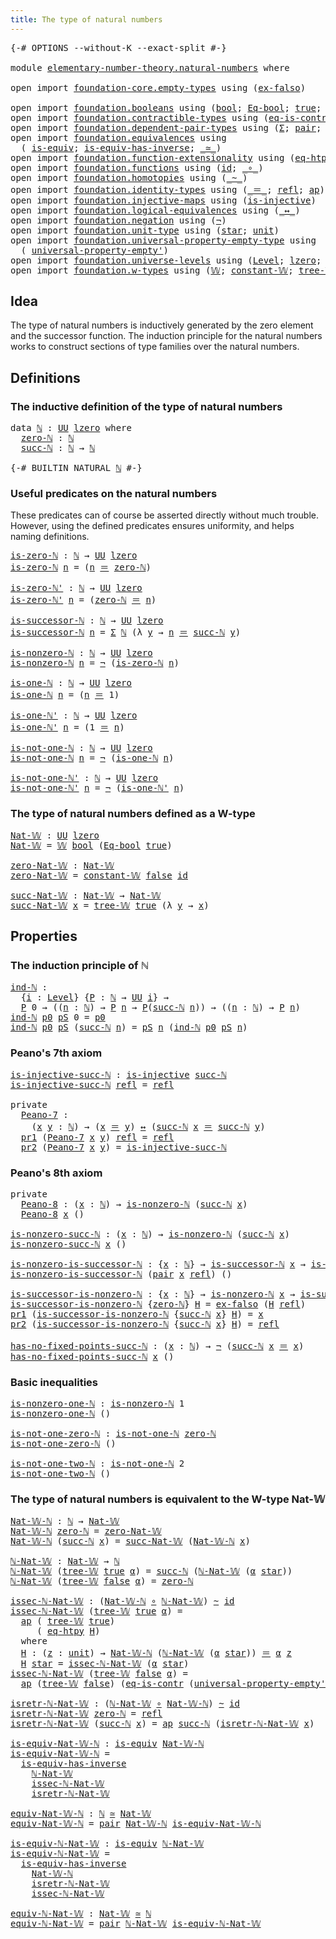 ```yaml
---
title: The type of natural numbers
---
```


<pre class="Agda"><a id="53" class="Symbol">{-#</a> <a id="57" class="Keyword">OPTIONS</a> <a id="65" class="Pragma">--without-K</a> <a id="77" class="Pragma">--exact-split</a> <a id="91" class="Symbol">#-}</a>

<a id="96" class="Keyword">module</a> <a id="103" href="elementary-number-theory.natural-numbers.html" class="Module">elementary-number-theory.natural-numbers</a> <a id="144" class="Keyword">where</a>

<a id="151" class="Keyword">open</a> <a id="156" class="Keyword">import</a> <a id="163" href="foundation-core.empty-types.html" class="Module">foundation-core.empty-types</a> <a id="191" class="Keyword">using</a> <a id="197" class="Symbol">(</a><a id="198" href="foundation-core.empty-types.html#1160" class="Function">ex-falso</a><a id="206" class="Symbol">)</a>

<a id="209" class="Keyword">open</a> <a id="214" class="Keyword">import</a> <a id="221" href="foundation.booleans.html" class="Module">foundation.booleans</a> <a id="241" class="Keyword">using</a> <a id="247" class="Symbol">(</a><a id="248" href="foundation.booleans.html#1184" class="Datatype">bool</a><a id="252" class="Symbol">;</a> <a id="254" href="foundation.booleans.html#1652" class="Function">Eq-bool</a><a id="261" class="Symbol">;</a> <a id="263" href="foundation.booleans.html#1208" class="InductiveConstructor">true</a><a id="267" class="Symbol">;</a> <a id="269" href="foundation.booleans.html#1213" class="InductiveConstructor">false</a><a id="274" class="Symbol">)</a>
<a id="276" class="Keyword">open</a> <a id="281" class="Keyword">import</a> <a id="288" href="foundation.contractible-types.html" class="Module">foundation.contractible-types</a> <a id="318" class="Keyword">using</a> <a id="324" class="Symbol">(</a><a id="325" href="foundation-core.contractible-types.html#1311" class="Function">eq-is-contr</a><a id="336" class="Symbol">)</a>
<a id="338" class="Keyword">open</a> <a id="343" class="Keyword">import</a> <a id="350" href="foundation.dependent-pair-types.html" class="Module">foundation.dependent-pair-types</a> <a id="382" class="Keyword">using</a> <a id="388" class="Symbol">(</a><a id="389" href="foundation-core.dependent-pair-types.html#515" class="Record">Σ</a><a id="390" class="Symbol">;</a> <a id="392" href="foundation-core.dependent-pair-types.html#588" class="InductiveConstructor">pair</a><a id="396" class="Symbol">;</a> <a id="398" href="foundation-core.dependent-pair-types.html#605" class="Field">pr1</a><a id="401" class="Symbol">;</a> <a id="403" href="foundation-core.dependent-pair-types.html#617" class="Field">pr2</a><a id="406" class="Symbol">)</a>
<a id="408" class="Keyword">open</a> <a id="413" class="Keyword">import</a> <a id="420" href="foundation.equivalences.html" class="Module">foundation.equivalences</a> <a id="444" class="Keyword">using</a>
  <a id="452" class="Symbol">(</a> <a id="454" href="foundation-core.equivalences.html#1556" class="Function">is-equiv</a><a id="462" class="Symbol">;</a> <a id="464" href="foundation-core.equivalences.html#3013" class="Function">is-equiv-has-inverse</a><a id="484" class="Symbol">;</a> <a id="486" href="foundation-core.equivalences.html#1621" class="Function Operator">_≃_</a><a id="489" class="Symbol">)</a>
<a id="491" class="Keyword">open</a> <a id="496" class="Keyword">import</a> <a id="503" href="foundation.function-extensionality.html" class="Module">foundation.function-extensionality</a> <a id="538" class="Keyword">using</a> <a id="544" class="Symbol">(</a><a id="545" href="foundation-core.function-extensionality.html#1463" class="Function">eq-htpy</a><a id="552" class="Symbol">)</a>
<a id="554" class="Keyword">open</a> <a id="559" class="Keyword">import</a> <a id="566" href="foundation.functions.html" class="Module">foundation.functions</a> <a id="587" class="Keyword">using</a> <a id="593" class="Symbol">(</a><a id="594" href="foundation-core.functions.html#322" class="Function">id</a><a id="596" class="Symbol">;</a> <a id="598" href="foundation-core.functions.html#420" class="Function Operator">_∘_</a><a id="601" class="Symbol">)</a>
<a id="603" class="Keyword">open</a> <a id="608" class="Keyword">import</a> <a id="615" href="foundation.homotopies.html" class="Module">foundation.homotopies</a> <a id="637" class="Keyword">using</a> <a id="643" class="Symbol">(</a><a id="644" href="foundation-core.homotopies.html#627" class="Function Operator">_~_</a><a id="647" class="Symbol">)</a>
<a id="649" class="Keyword">open</a> <a id="654" class="Keyword">import</a> <a id="661" href="foundation.identity-types.html" class="Module">foundation.identity-types</a> <a id="687" class="Keyword">using</a> <a id="693" class="Symbol">(</a><a id="694" href="foundation-core.identity-types.html#1865" class="Function Operator">_＝_</a><a id="697" class="Symbol">;</a> <a id="699" href="foundation-core.identity-types.html#1820" class="InductiveConstructor">refl</a><a id="703" class="Symbol">;</a> <a id="705" href="foundation-core.identity-types.html#4003" class="Function">ap</a><a id="707" class="Symbol">)</a>
<a id="709" class="Keyword">open</a> <a id="714" class="Keyword">import</a> <a id="721" href="foundation.injective-maps.html" class="Module">foundation.injective-maps</a> <a id="747" class="Keyword">using</a> <a id="753" class="Symbol">(</a><a id="754" href="foundation.injective-maps.html#1309" class="Function">is-injective</a><a id="766" class="Symbol">)</a>
<a id="768" class="Keyword">open</a> <a id="773" class="Keyword">import</a> <a id="780" href="foundation.logical-equivalences.html" class="Module">foundation.logical-equivalences</a> <a id="812" class="Keyword">using</a> <a id="818" class="Symbol">(</a><a id="819" href="foundation-core.logical-equivalences.html#899" class="Function Operator">_↔_</a><a id="822" class="Symbol">)</a>
<a id="824" class="Keyword">open</a> <a id="829" class="Keyword">import</a> <a id="836" href="foundation.negation.html" class="Module">foundation.negation</a> <a id="856" class="Keyword">using</a> <a id="862" class="Symbol">(</a><a id="863" href="foundation-core.negation.html#465" class="Function">¬</a><a id="864" class="Symbol">)</a>
<a id="866" class="Keyword">open</a> <a id="871" class="Keyword">import</a> <a id="878" href="foundation.unit-type.html" class="Module">foundation.unit-type</a> <a id="899" class="Keyword">using</a> <a id="905" class="Symbol">(</a><a id="906" href="foundation.unit-type.html#1108" class="InductiveConstructor">star</a><a id="910" class="Symbol">;</a> <a id="912" href="foundation.unit-type.html#1084" class="Datatype">unit</a><a id="916" class="Symbol">)</a>
<a id="918" class="Keyword">open</a> <a id="923" class="Keyword">import</a> <a id="930" href="foundation.universal-property-empty-type.html" class="Module">foundation.universal-property-empty-type</a> <a id="971" class="Keyword">using</a>
  <a id="979" class="Symbol">(</a> <a id="981" href="foundation.universal-property-empty-type.html#2524" class="Function">universal-property-empty&#39;</a><a id="1006" class="Symbol">)</a>
<a id="1008" class="Keyword">open</a> <a id="1013" class="Keyword">import</a> <a id="1020" href="foundation.universe-levels.html" class="Module">foundation.universe-levels</a> <a id="1047" class="Keyword">using</a> <a id="1053" class="Symbol">(</a><a id="1054" href="Agda.Primitive.html#597" class="Postulate">Level</a><a id="1059" class="Symbol">;</a> <a id="1061" href="Agda.Primitive.html#764" class="Primitive">lzero</a><a id="1066" class="Symbol">;</a> <a id="1068" href="foundation-core.universe-levels.html#235" class="Primitive">UU</a><a id="1070" class="Symbol">)</a>
<a id="1072" class="Keyword">open</a> <a id="1077" class="Keyword">import</a> <a id="1084" href="foundation.w-types.html" class="Module">foundation.w-types</a> <a id="1103" class="Keyword">using</a> <a id="1109" class="Symbol">(</a><a id="1110" href="foundation.w-types.html#2280" class="Datatype">𝕎</a><a id="1111" class="Symbol">;</a> <a id="1113" href="foundation.w-types.html#2888" class="Function">constant-𝕎</a><a id="1123" class="Symbol">;</a> <a id="1125" href="foundation.w-types.html#2349" class="InductiveConstructor">tree-𝕎</a><a id="1131" class="Symbol">)</a>
</pre>
## Idea

The type of natural numbers is inductively generated by the zero element and the successor function. The induction principle for the natural numbers works to construct sections of type families over the natural numbers.

## Definitions

### The inductive definition of the type of natural numbers

<pre class="Agda"><a id="1453" class="Keyword">data</a> <a id="ℕ"></a><a id="1458" href="elementary-number-theory.natural-numbers.html#1458" class="Datatype">ℕ</a> <a id="1460" class="Symbol">:</a> <a id="1462" href="foundation-core.universe-levels.html#235" class="Primitive">UU</a> <a id="1465" href="Agda.Primitive.html#764" class="Primitive">lzero</a> <a id="1471" class="Keyword">where</a>
  <a id="ℕ.zero-ℕ"></a><a id="1479" href="elementary-number-theory.natural-numbers.html#1479" class="InductiveConstructor">zero-ℕ</a> <a id="1486" class="Symbol">:</a> <a id="1488" href="elementary-number-theory.natural-numbers.html#1458" class="Datatype">ℕ</a>
  <a id="ℕ.succ-ℕ"></a><a id="1492" href="elementary-number-theory.natural-numbers.html#1492" class="InductiveConstructor">succ-ℕ</a> <a id="1499" class="Symbol">:</a> <a id="1501" href="elementary-number-theory.natural-numbers.html#1458" class="Datatype">ℕ</a> <a id="1503" class="Symbol">→</a> <a id="1505" href="elementary-number-theory.natural-numbers.html#1458" class="Datatype">ℕ</a>

<a id="1508" class="Symbol">{-#</a> <a id="1512" class="Keyword">BUILTIN</a> <a id="1520" class="Keyword">NATURAL</a> <a id="1528" href="elementary-number-theory.natural-numbers.html#1458" class="Datatype">ℕ</a> <a id="1530" class="Symbol">#-}</a>
</pre>
### Useful predicates on the natural numbers

These predicates can of course be asserted directly without much trouble. However, using the defined predicates ensures uniformity, and helps naming definitions.

<pre class="Agda"><a id="is-zero-ℕ"></a><a id="1756" href="elementary-number-theory.natural-numbers.html#1756" class="Function">is-zero-ℕ</a> <a id="1766" class="Symbol">:</a> <a id="1768" href="elementary-number-theory.natural-numbers.html#1458" class="Datatype">ℕ</a> <a id="1770" class="Symbol">→</a> <a id="1772" href="foundation-core.universe-levels.html#235" class="Primitive">UU</a> <a id="1775" href="Agda.Primitive.html#764" class="Primitive">lzero</a>
<a id="1781" href="elementary-number-theory.natural-numbers.html#1756" class="Function">is-zero-ℕ</a> <a id="1791" href="elementary-number-theory.natural-numbers.html#1791" class="Bound">n</a> <a id="1793" class="Symbol">=</a> <a id="1795" class="Symbol">(</a><a id="1796" href="elementary-number-theory.natural-numbers.html#1791" class="Bound">n</a> <a id="1798" href="foundation-core.identity-types.html#1865" class="Function Operator">＝</a> <a id="1800" href="elementary-number-theory.natural-numbers.html#1479" class="InductiveConstructor">zero-ℕ</a><a id="1806" class="Symbol">)</a>

<a id="is-zero-ℕ&#39;"></a><a id="1809" href="elementary-number-theory.natural-numbers.html#1809" class="Function">is-zero-ℕ&#39;</a> <a id="1820" class="Symbol">:</a> <a id="1822" href="elementary-number-theory.natural-numbers.html#1458" class="Datatype">ℕ</a> <a id="1824" class="Symbol">→</a> <a id="1826" href="foundation-core.universe-levels.html#235" class="Primitive">UU</a> <a id="1829" href="Agda.Primitive.html#764" class="Primitive">lzero</a>
<a id="1835" href="elementary-number-theory.natural-numbers.html#1809" class="Function">is-zero-ℕ&#39;</a> <a id="1846" href="elementary-number-theory.natural-numbers.html#1846" class="Bound">n</a> <a id="1848" class="Symbol">=</a> <a id="1850" class="Symbol">(</a><a id="1851" href="elementary-number-theory.natural-numbers.html#1479" class="InductiveConstructor">zero-ℕ</a> <a id="1858" href="foundation-core.identity-types.html#1865" class="Function Operator">＝</a> <a id="1860" href="elementary-number-theory.natural-numbers.html#1846" class="Bound">n</a><a id="1861" class="Symbol">)</a>

<a id="is-successor-ℕ"></a><a id="1864" href="elementary-number-theory.natural-numbers.html#1864" class="Function">is-successor-ℕ</a> <a id="1879" class="Symbol">:</a> <a id="1881" href="elementary-number-theory.natural-numbers.html#1458" class="Datatype">ℕ</a> <a id="1883" class="Symbol">→</a> <a id="1885" href="foundation-core.universe-levels.html#235" class="Primitive">UU</a> <a id="1888" href="Agda.Primitive.html#764" class="Primitive">lzero</a>
<a id="1894" href="elementary-number-theory.natural-numbers.html#1864" class="Function">is-successor-ℕ</a> <a id="1909" href="elementary-number-theory.natural-numbers.html#1909" class="Bound">n</a> <a id="1911" class="Symbol">=</a> <a id="1913" href="foundation-core.dependent-pair-types.html#515" class="Record">Σ</a> <a id="1915" href="elementary-number-theory.natural-numbers.html#1458" class="Datatype">ℕ</a> <a id="1917" class="Symbol">(λ</a> <a id="1920" href="elementary-number-theory.natural-numbers.html#1920" class="Bound">y</a> <a id="1922" class="Symbol">→</a> <a id="1924" href="elementary-number-theory.natural-numbers.html#1909" class="Bound">n</a> <a id="1926" href="foundation-core.identity-types.html#1865" class="Function Operator">＝</a> <a id="1928" href="elementary-number-theory.natural-numbers.html#1492" class="InductiveConstructor">succ-ℕ</a> <a id="1935" href="elementary-number-theory.natural-numbers.html#1920" class="Bound">y</a><a id="1936" class="Symbol">)</a>

<a id="is-nonzero-ℕ"></a><a id="1939" href="elementary-number-theory.natural-numbers.html#1939" class="Function">is-nonzero-ℕ</a> <a id="1952" class="Symbol">:</a> <a id="1954" href="elementary-number-theory.natural-numbers.html#1458" class="Datatype">ℕ</a> <a id="1956" class="Symbol">→</a> <a id="1958" href="foundation-core.universe-levels.html#235" class="Primitive">UU</a> <a id="1961" href="Agda.Primitive.html#764" class="Primitive">lzero</a>
<a id="1967" href="elementary-number-theory.natural-numbers.html#1939" class="Function">is-nonzero-ℕ</a> <a id="1980" href="elementary-number-theory.natural-numbers.html#1980" class="Bound">n</a> <a id="1982" class="Symbol">=</a> <a id="1984" href="foundation-core.negation.html#465" class="Function">¬</a> <a id="1986" class="Symbol">(</a><a id="1987" href="elementary-number-theory.natural-numbers.html#1756" class="Function">is-zero-ℕ</a> <a id="1997" href="elementary-number-theory.natural-numbers.html#1980" class="Bound">n</a><a id="1998" class="Symbol">)</a>

<a id="is-one-ℕ"></a><a id="2001" href="elementary-number-theory.natural-numbers.html#2001" class="Function">is-one-ℕ</a> <a id="2010" class="Symbol">:</a> <a id="2012" href="elementary-number-theory.natural-numbers.html#1458" class="Datatype">ℕ</a> <a id="2014" class="Symbol">→</a> <a id="2016" href="foundation-core.universe-levels.html#235" class="Primitive">UU</a> <a id="2019" href="Agda.Primitive.html#764" class="Primitive">lzero</a>
<a id="2025" href="elementary-number-theory.natural-numbers.html#2001" class="Function">is-one-ℕ</a> <a id="2034" href="elementary-number-theory.natural-numbers.html#2034" class="Bound">n</a> <a id="2036" class="Symbol">=</a> <a id="2038" class="Symbol">(</a><a id="2039" href="elementary-number-theory.natural-numbers.html#2034" class="Bound">n</a> <a id="2041" href="foundation-core.identity-types.html#1865" class="Function Operator">＝</a> <a id="2043" class="Number">1</a><a id="2044" class="Symbol">)</a>

<a id="is-one-ℕ&#39;"></a><a id="2047" href="elementary-number-theory.natural-numbers.html#2047" class="Function">is-one-ℕ&#39;</a> <a id="2057" class="Symbol">:</a> <a id="2059" href="elementary-number-theory.natural-numbers.html#1458" class="Datatype">ℕ</a> <a id="2061" class="Symbol">→</a> <a id="2063" href="foundation-core.universe-levels.html#235" class="Primitive">UU</a> <a id="2066" href="Agda.Primitive.html#764" class="Primitive">lzero</a>
<a id="2072" href="elementary-number-theory.natural-numbers.html#2047" class="Function">is-one-ℕ&#39;</a> <a id="2082" href="elementary-number-theory.natural-numbers.html#2082" class="Bound">n</a> <a id="2084" class="Symbol">=</a> <a id="2086" class="Symbol">(</a><a id="2087" class="Number">1</a> <a id="2089" href="foundation-core.identity-types.html#1865" class="Function Operator">＝</a> <a id="2091" href="elementary-number-theory.natural-numbers.html#2082" class="Bound">n</a><a id="2092" class="Symbol">)</a>

<a id="is-not-one-ℕ"></a><a id="2095" href="elementary-number-theory.natural-numbers.html#2095" class="Function">is-not-one-ℕ</a> <a id="2108" class="Symbol">:</a> <a id="2110" href="elementary-number-theory.natural-numbers.html#1458" class="Datatype">ℕ</a> <a id="2112" class="Symbol">→</a> <a id="2114" href="foundation-core.universe-levels.html#235" class="Primitive">UU</a> <a id="2117" href="Agda.Primitive.html#764" class="Primitive">lzero</a>
<a id="2123" href="elementary-number-theory.natural-numbers.html#2095" class="Function">is-not-one-ℕ</a> <a id="2136" href="elementary-number-theory.natural-numbers.html#2136" class="Bound">n</a> <a id="2138" class="Symbol">=</a> <a id="2140" href="foundation-core.negation.html#465" class="Function">¬</a> <a id="2142" class="Symbol">(</a><a id="2143" href="elementary-number-theory.natural-numbers.html#2001" class="Function">is-one-ℕ</a> <a id="2152" href="elementary-number-theory.natural-numbers.html#2136" class="Bound">n</a><a id="2153" class="Symbol">)</a>

<a id="is-not-one-ℕ&#39;"></a><a id="2156" href="elementary-number-theory.natural-numbers.html#2156" class="Function">is-not-one-ℕ&#39;</a> <a id="2170" class="Symbol">:</a> <a id="2172" href="elementary-number-theory.natural-numbers.html#1458" class="Datatype">ℕ</a> <a id="2174" class="Symbol">→</a> <a id="2176" href="foundation-core.universe-levels.html#235" class="Primitive">UU</a> <a id="2179" href="Agda.Primitive.html#764" class="Primitive">lzero</a>
<a id="2185" href="elementary-number-theory.natural-numbers.html#2156" class="Function">is-not-one-ℕ&#39;</a> <a id="2199" href="elementary-number-theory.natural-numbers.html#2199" class="Bound">n</a> <a id="2201" class="Symbol">=</a> <a id="2203" href="foundation-core.negation.html#465" class="Function">¬</a> <a id="2205" class="Symbol">(</a><a id="2206" href="elementary-number-theory.natural-numbers.html#2047" class="Function">is-one-ℕ&#39;</a> <a id="2216" href="elementary-number-theory.natural-numbers.html#2199" class="Bound">n</a><a id="2217" class="Symbol">)</a>
</pre>
### The type of natural numbers defined as a W-type

<pre class="Agda"><a id="Nat-𝕎"></a><a id="2285" href="elementary-number-theory.natural-numbers.html#2285" class="Function">Nat-𝕎</a> <a id="2291" class="Symbol">:</a> <a id="2293" href="foundation-core.universe-levels.html#235" class="Primitive">UU</a> <a id="2296" href="Agda.Primitive.html#764" class="Primitive">lzero</a>
<a id="2302" href="elementary-number-theory.natural-numbers.html#2285" class="Function">Nat-𝕎</a> <a id="2308" class="Symbol">=</a> <a id="2310" href="foundation.w-types.html#2280" class="Datatype">𝕎</a> <a id="2312" href="foundation.booleans.html#1184" class="Datatype">bool</a> <a id="2317" class="Symbol">(</a><a id="2318" href="foundation.booleans.html#1652" class="Function">Eq-bool</a> <a id="2326" href="foundation.booleans.html#1208" class="InductiveConstructor">true</a><a id="2330" class="Symbol">)</a>

<a id="zero-Nat-𝕎"></a><a id="2333" href="elementary-number-theory.natural-numbers.html#2333" class="Function">zero-Nat-𝕎</a> <a id="2344" class="Symbol">:</a> <a id="2346" href="elementary-number-theory.natural-numbers.html#2285" class="Function">Nat-𝕎</a>
<a id="2352" href="elementary-number-theory.natural-numbers.html#2333" class="Function">zero-Nat-𝕎</a> <a id="2363" class="Symbol">=</a> <a id="2365" href="foundation.w-types.html#2888" class="Function">constant-𝕎</a> <a id="2376" href="foundation.booleans.html#1213" class="InductiveConstructor">false</a> <a id="2382" href="foundation-core.functions.html#322" class="Function">id</a>

<a id="succ-Nat-𝕎"></a><a id="2386" href="elementary-number-theory.natural-numbers.html#2386" class="Function">succ-Nat-𝕎</a> <a id="2397" class="Symbol">:</a> <a id="2399" href="elementary-number-theory.natural-numbers.html#2285" class="Function">Nat-𝕎</a> <a id="2405" class="Symbol">→</a> <a id="2407" href="elementary-number-theory.natural-numbers.html#2285" class="Function">Nat-𝕎</a>
<a id="2413" href="elementary-number-theory.natural-numbers.html#2386" class="Function">succ-Nat-𝕎</a> <a id="2424" href="elementary-number-theory.natural-numbers.html#2424" class="Bound">x</a> <a id="2426" class="Symbol">=</a> <a id="2428" href="foundation.w-types.html#2349" class="InductiveConstructor">tree-𝕎</a> <a id="2435" href="foundation.booleans.html#1208" class="InductiveConstructor">true</a> <a id="2440" class="Symbol">(λ</a> <a id="2443" href="elementary-number-theory.natural-numbers.html#2443" class="Bound">y</a> <a id="2445" class="Symbol">→</a> <a id="2447" href="elementary-number-theory.natural-numbers.html#2424" class="Bound">x</a><a id="2448" class="Symbol">)</a>
</pre>
## Properties

### The induction principle of ℕ

<pre class="Agda"><a id="ind-ℕ"></a><a id="2512" href="elementary-number-theory.natural-numbers.html#2512" class="Function">ind-ℕ</a> <a id="2518" class="Symbol">:</a>
  <a id="2522" class="Symbol">{</a><a id="2523" href="elementary-number-theory.natural-numbers.html#2523" class="Bound">i</a> <a id="2525" class="Symbol">:</a> <a id="2527" href="Agda.Primitive.html#597" class="Postulate">Level</a><a id="2532" class="Symbol">}</a> <a id="2534" class="Symbol">{</a><a id="2535" href="elementary-number-theory.natural-numbers.html#2535" class="Bound">P</a> <a id="2537" class="Symbol">:</a> <a id="2539" href="elementary-number-theory.natural-numbers.html#1458" class="Datatype">ℕ</a> <a id="2541" class="Symbol">→</a> <a id="2543" href="foundation-core.universe-levels.html#235" class="Primitive">UU</a> <a id="2546" href="elementary-number-theory.natural-numbers.html#2523" class="Bound">i</a><a id="2547" class="Symbol">}</a> <a id="2549" class="Symbol">→</a>
  <a id="2553" href="elementary-number-theory.natural-numbers.html#2535" class="Bound">P</a> <a id="2555" class="Number">0</a> <a id="2557" class="Symbol">→</a> <a id="2559" class="Symbol">((</a><a id="2561" href="elementary-number-theory.natural-numbers.html#2561" class="Bound">n</a> <a id="2563" class="Symbol">:</a> <a id="2565" href="elementary-number-theory.natural-numbers.html#1458" class="Datatype">ℕ</a><a id="2566" class="Symbol">)</a> <a id="2568" class="Symbol">→</a> <a id="2570" href="elementary-number-theory.natural-numbers.html#2535" class="Bound">P</a> <a id="2572" href="elementary-number-theory.natural-numbers.html#2561" class="Bound">n</a> <a id="2574" class="Symbol">→</a> <a id="2576" href="elementary-number-theory.natural-numbers.html#2535" class="Bound">P</a><a id="2577" class="Symbol">(</a><a id="2578" href="elementary-number-theory.natural-numbers.html#1492" class="InductiveConstructor">succ-ℕ</a> <a id="2585" href="elementary-number-theory.natural-numbers.html#2561" class="Bound">n</a><a id="2586" class="Symbol">))</a> <a id="2589" class="Symbol">→</a> <a id="2591" class="Symbol">((</a><a id="2593" href="elementary-number-theory.natural-numbers.html#2593" class="Bound">n</a> <a id="2595" class="Symbol">:</a> <a id="2597" href="elementary-number-theory.natural-numbers.html#1458" class="Datatype">ℕ</a><a id="2598" class="Symbol">)</a> <a id="2600" class="Symbol">→</a> <a id="2602" href="elementary-number-theory.natural-numbers.html#2535" class="Bound">P</a> <a id="2604" href="elementary-number-theory.natural-numbers.html#2593" class="Bound">n</a><a id="2605" class="Symbol">)</a>
<a id="2607" href="elementary-number-theory.natural-numbers.html#2512" class="Function">ind-ℕ</a> <a id="2613" href="elementary-number-theory.natural-numbers.html#2613" class="Bound">p0</a> <a id="2616" href="elementary-number-theory.natural-numbers.html#2616" class="Bound">pS</a> <a id="2619" class="Number">0</a> <a id="2621" class="Symbol">=</a> <a id="2623" href="elementary-number-theory.natural-numbers.html#2613" class="Bound">p0</a>
<a id="2626" href="elementary-number-theory.natural-numbers.html#2512" class="Function">ind-ℕ</a> <a id="2632" href="elementary-number-theory.natural-numbers.html#2632" class="Bound">p0</a> <a id="2635" href="elementary-number-theory.natural-numbers.html#2635" class="Bound">pS</a> <a id="2638" class="Symbol">(</a><a id="2639" href="elementary-number-theory.natural-numbers.html#1492" class="InductiveConstructor">succ-ℕ</a> <a id="2646" href="elementary-number-theory.natural-numbers.html#2646" class="Bound">n</a><a id="2647" class="Symbol">)</a> <a id="2649" class="Symbol">=</a> <a id="2651" href="elementary-number-theory.natural-numbers.html#2635" class="Bound">pS</a> <a id="2654" href="elementary-number-theory.natural-numbers.html#2646" class="Bound">n</a> <a id="2656" class="Symbol">(</a><a id="2657" href="elementary-number-theory.natural-numbers.html#2512" class="Function">ind-ℕ</a> <a id="2663" href="elementary-number-theory.natural-numbers.html#2632" class="Bound">p0</a> <a id="2666" href="elementary-number-theory.natural-numbers.html#2635" class="Bound">pS</a> <a id="2669" href="elementary-number-theory.natural-numbers.html#2646" class="Bound">n</a><a id="2670" class="Symbol">)</a>
</pre>
### Peano's 7th axiom

<pre class="Agda"><a id="is-injective-succ-ℕ"></a><a id="2708" href="elementary-number-theory.natural-numbers.html#2708" class="Function">is-injective-succ-ℕ</a> <a id="2728" class="Symbol">:</a> <a id="2730" href="foundation.injective-maps.html#1309" class="Function">is-injective</a> <a id="2743" href="elementary-number-theory.natural-numbers.html#1492" class="InductiveConstructor">succ-ℕ</a>
<a id="2750" href="elementary-number-theory.natural-numbers.html#2708" class="Function">is-injective-succ-ℕ</a> <a id="2770" href="foundation-core.identity-types.html#1820" class="InductiveConstructor">refl</a> <a id="2775" class="Symbol">=</a> <a id="2777" href="foundation-core.identity-types.html#1820" class="InductiveConstructor">refl</a>

<a id="2783" class="Keyword">private</a>
  <a id="Peano-7"></a><a id="2793" href="elementary-number-theory.natural-numbers.html#2793" class="Function">Peano-7</a> <a id="2801" class="Symbol">:</a>
    <a id="2807" class="Symbol">(</a><a id="2808" href="elementary-number-theory.natural-numbers.html#2808" class="Bound">x</a> <a id="2810" href="elementary-number-theory.natural-numbers.html#2810" class="Bound">y</a> <a id="2812" class="Symbol">:</a> <a id="2814" href="elementary-number-theory.natural-numbers.html#1458" class="Datatype">ℕ</a><a id="2815" class="Symbol">)</a> <a id="2817" class="Symbol">→</a> <a id="2819" class="Symbol">(</a><a id="2820" href="elementary-number-theory.natural-numbers.html#2808" class="Bound">x</a> <a id="2822" href="foundation-core.identity-types.html#1865" class="Function Operator">＝</a> <a id="2824" href="elementary-number-theory.natural-numbers.html#2810" class="Bound">y</a><a id="2825" class="Symbol">)</a> <a id="2827" href="foundation-core.logical-equivalences.html#899" class="Function Operator">↔</a> <a id="2829" class="Symbol">(</a><a id="2830" href="elementary-number-theory.natural-numbers.html#1492" class="InductiveConstructor">succ-ℕ</a> <a id="2837" href="elementary-number-theory.natural-numbers.html#2808" class="Bound">x</a> <a id="2839" href="foundation-core.identity-types.html#1865" class="Function Operator">＝</a> <a id="2841" href="elementary-number-theory.natural-numbers.html#1492" class="InductiveConstructor">succ-ℕ</a> <a id="2848" href="elementary-number-theory.natural-numbers.html#2810" class="Bound">y</a><a id="2849" class="Symbol">)</a>
  <a id="2853" href="foundation-core.dependent-pair-types.html#605" class="Field">pr1</a> <a id="2857" class="Symbol">(</a><a id="2858" href="elementary-number-theory.natural-numbers.html#2793" class="Function">Peano-7</a> <a id="2866" href="elementary-number-theory.natural-numbers.html#2866" class="Bound">x</a> <a id="2868" href="elementary-number-theory.natural-numbers.html#2868" class="Bound">y</a><a id="2869" class="Symbol">)</a> <a id="2871" href="foundation-core.identity-types.html#1820" class="InductiveConstructor">refl</a> <a id="2876" class="Symbol">=</a> <a id="2878" href="foundation-core.identity-types.html#1820" class="InductiveConstructor">refl</a>
  <a id="2885" href="foundation-core.dependent-pair-types.html#617" class="Field">pr2</a> <a id="2889" class="Symbol">(</a><a id="2890" href="elementary-number-theory.natural-numbers.html#2793" class="Function">Peano-7</a> <a id="2898" href="elementary-number-theory.natural-numbers.html#2898" class="Bound">x</a> <a id="2900" href="elementary-number-theory.natural-numbers.html#2900" class="Bound">y</a><a id="2901" class="Symbol">)</a> <a id="2903" class="Symbol">=</a> <a id="2905" href="elementary-number-theory.natural-numbers.html#2708" class="Function">is-injective-succ-ℕ</a>
</pre>
### Peano's 8th axiom

<pre class="Agda"><a id="2961" class="Keyword">private</a>   
  <a id="Peano-8"></a><a id="2974" href="elementary-number-theory.natural-numbers.html#2974" class="Function">Peano-8</a> <a id="2982" class="Symbol">:</a> <a id="2984" class="Symbol">(</a><a id="2985" href="elementary-number-theory.natural-numbers.html#2985" class="Bound">x</a> <a id="2987" class="Symbol">:</a> <a id="2989" href="elementary-number-theory.natural-numbers.html#1458" class="Datatype">ℕ</a><a id="2990" class="Symbol">)</a> <a id="2992" class="Symbol">→</a> <a id="2994" href="elementary-number-theory.natural-numbers.html#1939" class="Function">is-nonzero-ℕ</a> <a id="3007" class="Symbol">(</a><a id="3008" href="elementary-number-theory.natural-numbers.html#1492" class="InductiveConstructor">succ-ℕ</a> <a id="3015" href="elementary-number-theory.natural-numbers.html#2985" class="Bound">x</a><a id="3016" class="Symbol">)</a>
  <a id="3020" href="elementary-number-theory.natural-numbers.html#2974" class="Function">Peano-8</a> <a id="3028" href="elementary-number-theory.natural-numbers.html#3028" class="Bound">x</a> <a id="3030" class="Symbol">()</a>

<a id="is-nonzero-succ-ℕ"></a><a id="3034" href="elementary-number-theory.natural-numbers.html#3034" class="Function">is-nonzero-succ-ℕ</a> <a id="3052" class="Symbol">:</a> <a id="3054" class="Symbol">(</a><a id="3055" href="elementary-number-theory.natural-numbers.html#3055" class="Bound">x</a> <a id="3057" class="Symbol">:</a> <a id="3059" href="elementary-number-theory.natural-numbers.html#1458" class="Datatype">ℕ</a><a id="3060" class="Symbol">)</a> <a id="3062" class="Symbol">→</a> <a id="3064" href="elementary-number-theory.natural-numbers.html#1939" class="Function">is-nonzero-ℕ</a> <a id="3077" class="Symbol">(</a><a id="3078" href="elementary-number-theory.natural-numbers.html#1492" class="InductiveConstructor">succ-ℕ</a> <a id="3085" href="elementary-number-theory.natural-numbers.html#3055" class="Bound">x</a><a id="3086" class="Symbol">)</a>
<a id="3088" href="elementary-number-theory.natural-numbers.html#3034" class="Function">is-nonzero-succ-ℕ</a> <a id="3106" href="elementary-number-theory.natural-numbers.html#3106" class="Bound">x</a> <a id="3108" class="Symbol">()</a>

<a id="is-nonzero-is-successor-ℕ"></a><a id="3112" href="elementary-number-theory.natural-numbers.html#3112" class="Function">is-nonzero-is-successor-ℕ</a> <a id="3138" class="Symbol">:</a> <a id="3140" class="Symbol">{</a><a id="3141" href="elementary-number-theory.natural-numbers.html#3141" class="Bound">x</a> <a id="3143" class="Symbol">:</a> <a id="3145" href="elementary-number-theory.natural-numbers.html#1458" class="Datatype">ℕ</a><a id="3146" class="Symbol">}</a> <a id="3148" class="Symbol">→</a> <a id="3150" href="elementary-number-theory.natural-numbers.html#1864" class="Function">is-successor-ℕ</a> <a id="3165" href="elementary-number-theory.natural-numbers.html#3141" class="Bound">x</a> <a id="3167" class="Symbol">→</a> <a id="3169" href="elementary-number-theory.natural-numbers.html#1939" class="Function">is-nonzero-ℕ</a> <a id="3182" href="elementary-number-theory.natural-numbers.html#3141" class="Bound">x</a>
<a id="3184" href="elementary-number-theory.natural-numbers.html#3112" class="Function">is-nonzero-is-successor-ℕ</a> <a id="3210" class="Symbol">(</a><a id="3211" href="foundation-core.dependent-pair-types.html#588" class="InductiveConstructor">pair</a> <a id="3216" href="elementary-number-theory.natural-numbers.html#3216" class="Bound">x</a> <a id="3218" href="foundation-core.identity-types.html#1820" class="InductiveConstructor">refl</a><a id="3222" class="Symbol">)</a> <a id="3224" class="Symbol">()</a>

<a id="is-successor-is-nonzero-ℕ"></a><a id="3228" href="elementary-number-theory.natural-numbers.html#3228" class="Function">is-successor-is-nonzero-ℕ</a> <a id="3254" class="Symbol">:</a> <a id="3256" class="Symbol">{</a><a id="3257" href="elementary-number-theory.natural-numbers.html#3257" class="Bound">x</a> <a id="3259" class="Symbol">:</a> <a id="3261" href="elementary-number-theory.natural-numbers.html#1458" class="Datatype">ℕ</a><a id="3262" class="Symbol">}</a> <a id="3264" class="Symbol">→</a> <a id="3266" href="elementary-number-theory.natural-numbers.html#1939" class="Function">is-nonzero-ℕ</a> <a id="3279" href="elementary-number-theory.natural-numbers.html#3257" class="Bound">x</a> <a id="3281" class="Symbol">→</a> <a id="3283" href="elementary-number-theory.natural-numbers.html#1864" class="Function">is-successor-ℕ</a> <a id="3298" href="elementary-number-theory.natural-numbers.html#3257" class="Bound">x</a>
<a id="3300" href="elementary-number-theory.natural-numbers.html#3228" class="Function">is-successor-is-nonzero-ℕ</a> <a id="3326" class="Symbol">{</a><a id="3327" href="elementary-number-theory.natural-numbers.html#1479" class="InductiveConstructor">zero-ℕ</a><a id="3333" class="Symbol">}</a> <a id="3335" href="elementary-number-theory.natural-numbers.html#3335" class="Bound">H</a> <a id="3337" class="Symbol">=</a> <a id="3339" href="foundation-core.empty-types.html#1160" class="Function">ex-falso</a> <a id="3348" class="Symbol">(</a><a id="3349" href="elementary-number-theory.natural-numbers.html#3335" class="Bound">H</a> <a id="3351" href="foundation-core.identity-types.html#1820" class="InductiveConstructor">refl</a><a id="3355" class="Symbol">)</a>
<a id="3357" href="foundation-core.dependent-pair-types.html#605" class="Field">pr1</a> <a id="3361" class="Symbol">(</a><a id="3362" href="elementary-number-theory.natural-numbers.html#3228" class="Function">is-successor-is-nonzero-ℕ</a> <a id="3388" class="Symbol">{</a><a id="3389" href="elementary-number-theory.natural-numbers.html#1492" class="InductiveConstructor">succ-ℕ</a> <a id="3396" href="elementary-number-theory.natural-numbers.html#3396" class="Bound">x</a><a id="3397" class="Symbol">}</a> <a id="3399" href="elementary-number-theory.natural-numbers.html#3399" class="Bound">H</a><a id="3400" class="Symbol">)</a> <a id="3402" class="Symbol">=</a> <a id="3404" href="elementary-number-theory.natural-numbers.html#3396" class="Bound">x</a>
<a id="3406" href="foundation-core.dependent-pair-types.html#617" class="Field">pr2</a> <a id="3410" class="Symbol">(</a><a id="3411" href="elementary-number-theory.natural-numbers.html#3228" class="Function">is-successor-is-nonzero-ℕ</a> <a id="3437" class="Symbol">{</a><a id="3438" href="elementary-number-theory.natural-numbers.html#1492" class="InductiveConstructor">succ-ℕ</a> <a id="3445" href="elementary-number-theory.natural-numbers.html#3445" class="Bound">x</a><a id="3446" class="Symbol">}</a> <a id="3448" href="elementary-number-theory.natural-numbers.html#3448" class="Bound">H</a><a id="3449" class="Symbol">)</a> <a id="3451" class="Symbol">=</a> <a id="3453" href="foundation-core.identity-types.html#1820" class="InductiveConstructor">refl</a>

<a id="has-no-fixed-points-succ-ℕ"></a><a id="3459" href="elementary-number-theory.natural-numbers.html#3459" class="Function">has-no-fixed-points-succ-ℕ</a> <a id="3486" class="Symbol">:</a> <a id="3488" class="Symbol">(</a><a id="3489" href="elementary-number-theory.natural-numbers.html#3489" class="Bound">x</a> <a id="3491" class="Symbol">:</a> <a id="3493" href="elementary-number-theory.natural-numbers.html#1458" class="Datatype">ℕ</a><a id="3494" class="Symbol">)</a> <a id="3496" class="Symbol">→</a> <a id="3498" href="foundation-core.negation.html#465" class="Function">¬</a> <a id="3500" class="Symbol">(</a><a id="3501" href="elementary-number-theory.natural-numbers.html#1492" class="InductiveConstructor">succ-ℕ</a> <a id="3508" href="elementary-number-theory.natural-numbers.html#3489" class="Bound">x</a> <a id="3510" href="foundation-core.identity-types.html#1865" class="Function Operator">＝</a> <a id="3512" href="elementary-number-theory.natural-numbers.html#3489" class="Bound">x</a><a id="3513" class="Symbol">)</a>
<a id="3515" href="elementary-number-theory.natural-numbers.html#3459" class="Function">has-no-fixed-points-succ-ℕ</a> <a id="3542" href="elementary-number-theory.natural-numbers.html#3542" class="Bound">x</a> <a id="3544" class="Symbol">()</a>
</pre>
### Basic inequalities

<pre class="Agda"><a id="is-nonzero-one-ℕ"></a><a id="3584" href="elementary-number-theory.natural-numbers.html#3584" class="Function">is-nonzero-one-ℕ</a> <a id="3601" class="Symbol">:</a> <a id="3603" href="elementary-number-theory.natural-numbers.html#1939" class="Function">is-nonzero-ℕ</a> <a id="3616" class="Number">1</a>
<a id="3618" href="elementary-number-theory.natural-numbers.html#3584" class="Function">is-nonzero-one-ℕ</a> <a id="3635" class="Symbol">()</a>

<a id="is-not-one-zero-ℕ"></a><a id="3639" href="elementary-number-theory.natural-numbers.html#3639" class="Function">is-not-one-zero-ℕ</a> <a id="3657" class="Symbol">:</a> <a id="3659" href="elementary-number-theory.natural-numbers.html#2095" class="Function">is-not-one-ℕ</a> <a id="3672" href="elementary-number-theory.natural-numbers.html#1479" class="InductiveConstructor">zero-ℕ</a>
<a id="3679" href="elementary-number-theory.natural-numbers.html#3639" class="Function">is-not-one-zero-ℕ</a> <a id="3697" class="Symbol">()</a>

<a id="is-not-one-two-ℕ"></a><a id="3701" href="elementary-number-theory.natural-numbers.html#3701" class="Function">is-not-one-two-ℕ</a> <a id="3718" class="Symbol">:</a> <a id="3720" href="elementary-number-theory.natural-numbers.html#2095" class="Function">is-not-one-ℕ</a> <a id="3733" class="Number">2</a>
<a id="3735" href="elementary-number-theory.natural-numbers.html#3701" class="Function">is-not-one-two-ℕ</a> <a id="3752" class="Symbol">()</a>
</pre>
### The type of natural numbers is equivalent to the W-type Nat-𝕎

<pre class="Agda"><a id="Nat-𝕎-ℕ"></a><a id="3835" href="elementary-number-theory.natural-numbers.html#3835" class="Function">Nat-𝕎-ℕ</a> <a id="3843" class="Symbol">:</a> <a id="3845" href="elementary-number-theory.natural-numbers.html#1458" class="Datatype">ℕ</a> <a id="3847" class="Symbol">→</a> <a id="3849" href="elementary-number-theory.natural-numbers.html#2285" class="Function">Nat-𝕎</a>
<a id="3855" href="elementary-number-theory.natural-numbers.html#3835" class="Function">Nat-𝕎-ℕ</a> <a id="3863" href="elementary-number-theory.natural-numbers.html#1479" class="InductiveConstructor">zero-ℕ</a> <a id="3870" class="Symbol">=</a> <a id="3872" href="elementary-number-theory.natural-numbers.html#2333" class="Function">zero-Nat-𝕎</a>
<a id="3883" href="elementary-number-theory.natural-numbers.html#3835" class="Function">Nat-𝕎-ℕ</a> <a id="3891" class="Symbol">(</a><a id="3892" href="elementary-number-theory.natural-numbers.html#1492" class="InductiveConstructor">succ-ℕ</a> <a id="3899" href="elementary-number-theory.natural-numbers.html#3899" class="Bound">x</a><a id="3900" class="Symbol">)</a> <a id="3902" class="Symbol">=</a> <a id="3904" href="elementary-number-theory.natural-numbers.html#2386" class="Function">succ-Nat-𝕎</a> <a id="3915" class="Symbol">(</a><a id="3916" href="elementary-number-theory.natural-numbers.html#3835" class="Function">Nat-𝕎-ℕ</a> <a id="3924" href="elementary-number-theory.natural-numbers.html#3899" class="Bound">x</a><a id="3925" class="Symbol">)</a>

<a id="ℕ-Nat-𝕎"></a><a id="3928" href="elementary-number-theory.natural-numbers.html#3928" class="Function">ℕ-Nat-𝕎</a> <a id="3936" class="Symbol">:</a> <a id="3938" href="elementary-number-theory.natural-numbers.html#2285" class="Function">Nat-𝕎</a> <a id="3944" class="Symbol">→</a> <a id="3946" href="elementary-number-theory.natural-numbers.html#1458" class="Datatype">ℕ</a>
<a id="3948" href="elementary-number-theory.natural-numbers.html#3928" class="Function">ℕ-Nat-𝕎</a> <a id="3956" class="Symbol">(</a><a id="3957" href="foundation.w-types.html#2349" class="InductiveConstructor">tree-𝕎</a> <a id="3964" href="foundation.booleans.html#1208" class="InductiveConstructor">true</a> <a id="3969" href="elementary-number-theory.natural-numbers.html#3969" class="Bound">α</a><a id="3970" class="Symbol">)</a> <a id="3972" class="Symbol">=</a> <a id="3974" href="elementary-number-theory.natural-numbers.html#1492" class="InductiveConstructor">succ-ℕ</a> <a id="3981" class="Symbol">(</a><a id="3982" href="elementary-number-theory.natural-numbers.html#3928" class="Function">ℕ-Nat-𝕎</a> <a id="3990" class="Symbol">(</a><a id="3991" href="elementary-number-theory.natural-numbers.html#3969" class="Bound">α</a> <a id="3993" href="foundation.unit-type.html#1108" class="InductiveConstructor">star</a><a id="3997" class="Symbol">))</a>
<a id="4000" href="elementary-number-theory.natural-numbers.html#3928" class="Function">ℕ-Nat-𝕎</a> <a id="4008" class="Symbol">(</a><a id="4009" href="foundation.w-types.html#2349" class="InductiveConstructor">tree-𝕎</a> <a id="4016" href="foundation.booleans.html#1213" class="InductiveConstructor">false</a> <a id="4022" href="elementary-number-theory.natural-numbers.html#4022" class="Bound">α</a><a id="4023" class="Symbol">)</a> <a id="4025" class="Symbol">=</a> <a id="4027" href="elementary-number-theory.natural-numbers.html#1479" class="InductiveConstructor">zero-ℕ</a>

<a id="issec-ℕ-Nat-𝕎"></a><a id="4035" href="elementary-number-theory.natural-numbers.html#4035" class="Function">issec-ℕ-Nat-𝕎</a> <a id="4049" class="Symbol">:</a> <a id="4051" class="Symbol">(</a><a id="4052" href="elementary-number-theory.natural-numbers.html#3835" class="Function">Nat-𝕎-ℕ</a> <a id="4060" href="foundation-core.functions.html#420" class="Function Operator">∘</a> <a id="4062" href="elementary-number-theory.natural-numbers.html#3928" class="Function">ℕ-Nat-𝕎</a><a id="4069" class="Symbol">)</a> <a id="4071" href="foundation-core.homotopies.html#627" class="Function Operator">~</a> <a id="4073" href="foundation-core.functions.html#322" class="Function">id</a>
<a id="4076" href="elementary-number-theory.natural-numbers.html#4035" class="Function">issec-ℕ-Nat-𝕎</a> <a id="4090" class="Symbol">(</a><a id="4091" href="foundation.w-types.html#2349" class="InductiveConstructor">tree-𝕎</a> <a id="4098" href="foundation.booleans.html#1208" class="InductiveConstructor">true</a> <a id="4103" href="elementary-number-theory.natural-numbers.html#4103" class="Bound">α</a><a id="4104" class="Symbol">)</a> <a id="4106" class="Symbol">=</a>
  <a id="4110" href="foundation-core.identity-types.html#4003" class="Function">ap</a> <a id="4113" class="Symbol">(</a> <a id="4115" href="foundation.w-types.html#2349" class="InductiveConstructor">tree-𝕎</a> <a id="4122" href="foundation.booleans.html#1208" class="InductiveConstructor">true</a><a id="4126" class="Symbol">)</a>
     <a id="4133" class="Symbol">(</a> <a id="4135" href="foundation-core.function-extensionality.html#1463" class="Function">eq-htpy</a> <a id="4143" href="elementary-number-theory.natural-numbers.html#4156" class="Function">H</a><a id="4144" class="Symbol">)</a>
  <a id="4148" class="Keyword">where</a>
  <a id="4156" href="elementary-number-theory.natural-numbers.html#4156" class="Function">H</a> <a id="4158" class="Symbol">:</a> <a id="4160" class="Symbol">(</a><a id="4161" href="elementary-number-theory.natural-numbers.html#4161" class="Bound">z</a> <a id="4163" class="Symbol">:</a> <a id="4165" href="foundation.unit-type.html#1084" class="Datatype">unit</a><a id="4169" class="Symbol">)</a> <a id="4171" class="Symbol">→</a> <a id="4173" href="elementary-number-theory.natural-numbers.html#3835" class="Function">Nat-𝕎-ℕ</a> <a id="4181" class="Symbol">(</a><a id="4182" href="elementary-number-theory.natural-numbers.html#3928" class="Function">ℕ-Nat-𝕎</a> <a id="4190" class="Symbol">(</a><a id="4191" href="elementary-number-theory.natural-numbers.html#4103" class="Bound">α</a> <a id="4193" href="foundation.unit-type.html#1108" class="InductiveConstructor">star</a><a id="4197" class="Symbol">))</a> <a id="4200" href="foundation-core.identity-types.html#1865" class="Function Operator">＝</a> <a id="4202" href="elementary-number-theory.natural-numbers.html#4103" class="Bound">α</a> <a id="4204" href="elementary-number-theory.natural-numbers.html#4161" class="Bound">z</a>
  <a id="4208" href="elementary-number-theory.natural-numbers.html#4156" class="Function">H</a> <a id="4210" href="foundation.unit-type.html#1108" class="InductiveConstructor">star</a> <a id="4215" class="Symbol">=</a> <a id="4217" href="elementary-number-theory.natural-numbers.html#4035" class="Function">issec-ℕ-Nat-𝕎</a> <a id="4231" class="Symbol">(</a><a id="4232" href="elementary-number-theory.natural-numbers.html#4103" class="Bound">α</a> <a id="4234" href="foundation.unit-type.html#1108" class="InductiveConstructor">star</a><a id="4238" class="Symbol">)</a>
<a id="4240" href="elementary-number-theory.natural-numbers.html#4035" class="Function">issec-ℕ-Nat-𝕎</a> <a id="4254" class="Symbol">(</a><a id="4255" href="foundation.w-types.html#2349" class="InductiveConstructor">tree-𝕎</a> <a id="4262" href="foundation.booleans.html#1213" class="InductiveConstructor">false</a> <a id="4268" href="elementary-number-theory.natural-numbers.html#4268" class="Bound">α</a><a id="4269" class="Symbol">)</a> <a id="4271" class="Symbol">=</a>
  <a id="4275" href="foundation-core.identity-types.html#4003" class="Function">ap</a> <a id="4278" class="Symbol">(</a><a id="4279" href="foundation.w-types.html#2349" class="InductiveConstructor">tree-𝕎</a> <a id="4286" href="foundation.booleans.html#1213" class="InductiveConstructor">false</a><a id="4291" class="Symbol">)</a> <a id="4293" class="Symbol">(</a><a id="4294" href="foundation-core.contractible-types.html#1311" class="Function">eq-is-contr</a> <a id="4306" class="Symbol">(</a><a id="4307" href="foundation.universal-property-empty-type.html#2524" class="Function">universal-property-empty&#39;</a> <a id="4333" href="elementary-number-theory.natural-numbers.html#2285" class="Function">Nat-𝕎</a><a id="4338" class="Symbol">))</a>

<a id="isretr-ℕ-Nat-𝕎"></a><a id="4342" href="elementary-number-theory.natural-numbers.html#4342" class="Function">isretr-ℕ-Nat-𝕎</a> <a id="4357" class="Symbol">:</a> <a id="4359" class="Symbol">(</a><a id="4360" href="elementary-number-theory.natural-numbers.html#3928" class="Function">ℕ-Nat-𝕎</a> <a id="4368" href="foundation-core.functions.html#420" class="Function Operator">∘</a> <a id="4370" href="elementary-number-theory.natural-numbers.html#3835" class="Function">Nat-𝕎-ℕ</a><a id="4377" class="Symbol">)</a> <a id="4379" href="foundation-core.homotopies.html#627" class="Function Operator">~</a> <a id="4381" href="foundation-core.functions.html#322" class="Function">id</a>
<a id="4384" href="elementary-number-theory.natural-numbers.html#4342" class="Function">isretr-ℕ-Nat-𝕎</a> <a id="4399" href="elementary-number-theory.natural-numbers.html#1479" class="InductiveConstructor">zero-ℕ</a> <a id="4406" class="Symbol">=</a> <a id="4408" href="foundation-core.identity-types.html#1820" class="InductiveConstructor">refl</a>
<a id="4413" href="elementary-number-theory.natural-numbers.html#4342" class="Function">isretr-ℕ-Nat-𝕎</a> <a id="4428" class="Symbol">(</a><a id="4429" href="elementary-number-theory.natural-numbers.html#1492" class="InductiveConstructor">succ-ℕ</a> <a id="4436" href="elementary-number-theory.natural-numbers.html#4436" class="Bound">x</a><a id="4437" class="Symbol">)</a> <a id="4439" class="Symbol">=</a> <a id="4441" href="foundation-core.identity-types.html#4003" class="Function">ap</a> <a id="4444" href="elementary-number-theory.natural-numbers.html#1492" class="InductiveConstructor">succ-ℕ</a> <a id="4451" class="Symbol">(</a><a id="4452" href="elementary-number-theory.natural-numbers.html#4342" class="Function">isretr-ℕ-Nat-𝕎</a> <a id="4467" href="elementary-number-theory.natural-numbers.html#4436" class="Bound">x</a><a id="4468" class="Symbol">)</a>

<a id="is-equiv-Nat-𝕎-ℕ"></a><a id="4471" href="elementary-number-theory.natural-numbers.html#4471" class="Function">is-equiv-Nat-𝕎-ℕ</a> <a id="4488" class="Symbol">:</a> <a id="4490" href="foundation-core.equivalences.html#1556" class="Function">is-equiv</a> <a id="4499" href="elementary-number-theory.natural-numbers.html#3835" class="Function">Nat-𝕎-ℕ</a>
<a id="4507" href="elementary-number-theory.natural-numbers.html#4471" class="Function">is-equiv-Nat-𝕎-ℕ</a> <a id="4524" class="Symbol">=</a>
  <a id="4528" href="foundation-core.equivalences.html#3013" class="Function">is-equiv-has-inverse</a>
    <a id="4553" href="elementary-number-theory.natural-numbers.html#3928" class="Function">ℕ-Nat-𝕎</a>
    <a id="4565" href="elementary-number-theory.natural-numbers.html#4035" class="Function">issec-ℕ-Nat-𝕎</a>
    <a id="4583" href="elementary-number-theory.natural-numbers.html#4342" class="Function">isretr-ℕ-Nat-𝕎</a>

<a id="equiv-Nat-𝕎-ℕ"></a><a id="4599" href="elementary-number-theory.natural-numbers.html#4599" class="Function">equiv-Nat-𝕎-ℕ</a> <a id="4613" class="Symbol">:</a> <a id="4615" href="elementary-number-theory.natural-numbers.html#1458" class="Datatype">ℕ</a> <a id="4617" href="foundation-core.equivalences.html#1621" class="Function Operator">≃</a> <a id="4619" href="elementary-number-theory.natural-numbers.html#2285" class="Function">Nat-𝕎</a>
<a id="4625" href="elementary-number-theory.natural-numbers.html#4599" class="Function">equiv-Nat-𝕎-ℕ</a> <a id="4639" class="Symbol">=</a> <a id="4641" href="foundation-core.dependent-pair-types.html#588" class="InductiveConstructor">pair</a> <a id="4646" href="elementary-number-theory.natural-numbers.html#3835" class="Function">Nat-𝕎-ℕ</a> <a id="4654" href="elementary-number-theory.natural-numbers.html#4471" class="Function">is-equiv-Nat-𝕎-ℕ</a>

<a id="is-equiv-ℕ-Nat-𝕎"></a><a id="4672" href="elementary-number-theory.natural-numbers.html#4672" class="Function">is-equiv-ℕ-Nat-𝕎</a> <a id="4689" class="Symbol">:</a> <a id="4691" href="foundation-core.equivalences.html#1556" class="Function">is-equiv</a> <a id="4700" href="elementary-number-theory.natural-numbers.html#3928" class="Function">ℕ-Nat-𝕎</a>
<a id="4708" href="elementary-number-theory.natural-numbers.html#4672" class="Function">is-equiv-ℕ-Nat-𝕎</a> <a id="4725" class="Symbol">=</a>
  <a id="4729" href="foundation-core.equivalences.html#3013" class="Function">is-equiv-has-inverse</a>
    <a id="4754" href="elementary-number-theory.natural-numbers.html#3835" class="Function">Nat-𝕎-ℕ</a>
    <a id="4766" href="elementary-number-theory.natural-numbers.html#4342" class="Function">isretr-ℕ-Nat-𝕎</a>
    <a id="4785" href="elementary-number-theory.natural-numbers.html#4035" class="Function">issec-ℕ-Nat-𝕎</a>

<a id="equiv-ℕ-Nat-𝕎"></a><a id="4800" href="elementary-number-theory.natural-numbers.html#4800" class="Function">equiv-ℕ-Nat-𝕎</a> <a id="4814" class="Symbol">:</a> <a id="4816" href="elementary-number-theory.natural-numbers.html#2285" class="Function">Nat-𝕎</a> <a id="4822" href="foundation-core.equivalences.html#1621" class="Function Operator">≃</a> <a id="4824" href="elementary-number-theory.natural-numbers.html#1458" class="Datatype">ℕ</a>
<a id="4826" href="elementary-number-theory.natural-numbers.html#4800" class="Function">equiv-ℕ-Nat-𝕎</a> <a id="4840" class="Symbol">=</a> <a id="4842" href="foundation-core.dependent-pair-types.html#588" class="InductiveConstructor">pair</a> <a id="4847" href="elementary-number-theory.natural-numbers.html#3928" class="Function">ℕ-Nat-𝕎</a> <a id="4855" href="elementary-number-theory.natural-numbers.html#4672" class="Function">is-equiv-ℕ-Nat-𝕎</a>
</pre>